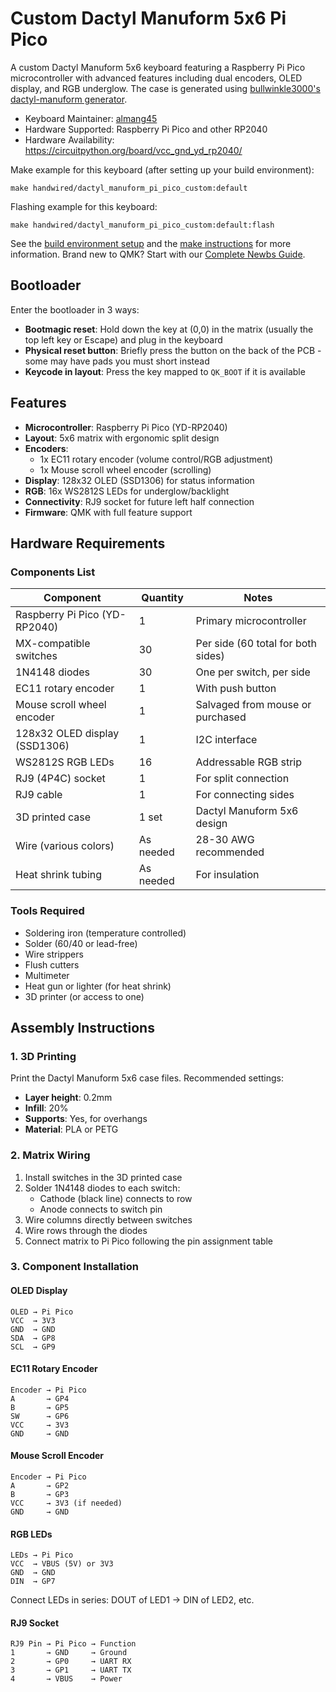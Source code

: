 # Custom Dactyl Manuform 5x6 Pi Pico

A custom Dactyl Manuform 5x6 keyboard featuring a Raspberry Pi Pico microcontroller with advanced features including dual encoders, OLED display, and RGB underglow. The case is generated using [bullwinkle3000's dactyl-manuform generator](https://github.com/bullwinkle3000/dactyl-keyboard/tree/master).

* Keyboard Maintainer: [almang45](https://github.com/almang45)
* Hardware Supported: Raspberry Pi Pico and other RP2040
* Hardware Availability: https://circuitpython.org/board/vcc_gnd_yd_rp2040/

Make example for this keyboard (after setting up your build environment):

    make handwired/dactyl_manuform_pi_pico_custom:default

Flashing example for this keyboard:

    make handwired/dactyl_manuform_pi_pico_custom:default:flash

See the [build environment setup](https://docs.qmk.fm/#/getting_started_build_tools) and the [make instructions](https://docs.qmk.fm/#/getting_started_make_guide) for more information. Brand new to QMK? Start with our [Complete Newbs Guide](https://docs.qmk.fm/#/newbs).

## Bootloader

Enter the bootloader in 3 ways:

* **Bootmagic reset**: Hold down the key at (0,0) in the matrix (usually the top left key or Escape) and plug in the keyboard
* **Physical reset button**: Briefly press the button on the back of the PCB - some may have pads you must short instead
* **Keycode in layout**: Press the key mapped to `QK_BOOT` if it is available

## Features

- **Microcontroller**: Raspberry Pi Pico (YD-RP2040)
- **Layout**: 5x6 matrix with ergonomic split design
- **Encoders**: 
  - 1x EC11 rotary encoder (volume control/RGB adjustment)
  - 1x Mouse scroll wheel encoder (scrolling)
- **Display**: 128x32 OLED (SSD1306) for status information
- **RGB**: 16x WS2812S LEDs for underglow/backlight
- **Connectivity**: RJ9 socket for future left half connection
- **Firmware**: QMK with full feature support

## Hardware Requirements

### Components List

| Component | Quantity | Notes |
|-----------|----------|-------|
| Raspberry Pi Pico (YD-RP2040) | 1 | Primary microcontroller |
| MX-compatible switches | 30 | Per side (60 total for both sides) |
| 1N4148 diodes | 30 | One per switch, per side |
| EC11 rotary encoder | 1 | With push button |
| Mouse scroll wheel encoder | 1 | Salvaged from mouse or purchased |
| 128x32 OLED display (SSD1306) | 1 | I2C interface |
| WS2812S RGB LEDs | 16 | Addressable RGB strip |
| RJ9 (4P4C) socket | 1 | For split connection |
| RJ9 cable | 1 | For connecting sides |
| 3D printed case | 1 set | Dactyl Manuform 5x6 design |
| Wire (various colors) | As needed | 28-30 AWG recommended |
| Heat shrink tubing | As needed | For insulation |

### Tools Required

- Soldering iron (temperature controlled)
- Solder (60/40 or lead-free)
- Wire strippers
- Flush cutters
- Multimeter
- Heat gun or lighter (for heat shrink)
- 3D printer (or access to one)

## Assembly Instructions

### 1. 3D Printing
Print the Dactyl Manuform 5x6 case files. Recommended settings:
- **Layer height**: 0.2mm
- **Infill**: 20%
- **Supports**: Yes, for overhangs
- **Material**: PLA or PETG

### 2. Matrix Wiring
1. Install switches in the 3D printed case
2. Solder 1N4148 diodes to each switch:
   - Cathode (black line) connects to row
   - Anode connects to switch pin
3. Wire columns directly between switches
4. Wire rows through the diodes
5. Connect matrix to Pi Pico following the pin assignment table

### 3. Component Installation

#### OLED Display
```
OLED → Pi Pico
VCC  → 3V3
GND  → GND
SDA  → GP8
SCL  → GP9
```

#### EC11 Rotary Encoder
```
Encoder → Pi Pico
A       → GP4
B       → GP5
SW      → GP6
VCC     → 3V3
GND     → GND
```

#### Mouse Scroll Encoder
```
Encoder → Pi Pico
A       → GP2
B       → GP3
VCC     → 3V3 (if needed)
GND     → GND
```

#### RGB LEDs
```
LEDs → Pi Pico
VCC  → VBUS (5V) or 3V3
GND  → GND
DIN  → GP7
```
Connect LEDs in series: DOUT of LED1 → DIN of LED2, etc.

#### RJ9 Socket
```
RJ9 Pin → Pi Pico → Function
1       → GND     → Ground
2       → GP0     → UART RX
3       → GP1     → UART TX
4       → VBUS    → Power
```
